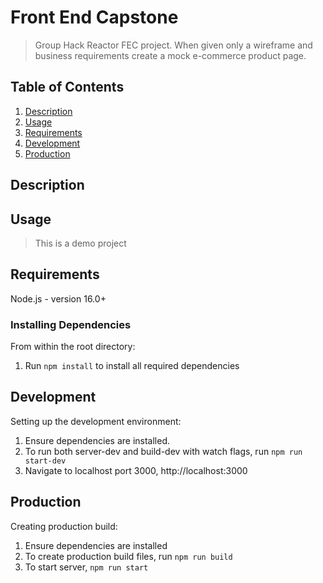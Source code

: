 # Front End Capstone

> Group Hack Reactor FEC project. When given only a wireframe and business requirements create a mock e-commerce product page.

## Table of Contents

1. [Description](#description)
1. [Usage](#usage)
1. [Requirements](#requirements)
1. [Development](#development)
1. [Production](#production)

## Description

## Usage

> This is a demo project

## Requirements
Node.js - version 16.0+

### Installing Dependencies
From within the root directory:

1. Run ```npm install``` to install all required dependencies

## Development
Setting up the development environment:

1. Ensure dependencies are installed.
2. To run both server-dev and build-dev with watch flags, run ```npm run start-dev```
3. Navigate to localhost port 3000, http://localhost:3000

## Production
Creating production build:

1. Ensure dependencies are installed
2. To create production build files, run ```npm run build```
3. To start server, ```npm run start```

